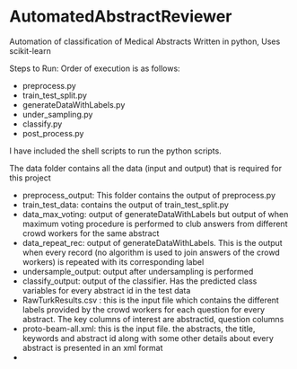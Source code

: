 # AutomatedAbstractReviewer
Automation of classification of Medical Abstracts 
Written in python, Uses scikit-learn

Steps to Run:
Order of execution is as follows:
* preprocess.py
* train_test_split.py
* generateDataWithLabels.py
* under_sampling.py
* classify.py
* post_process.py

I have included the shell scripts to run the python scripts. 

The data folder contains all the data (input and output) that is required for this project
* preprocess_output: This folder contains the output of preprocess.py 
* train_test_data: contains the output of train_test_split.py
* data_max_voting: output of generateDataWithLabels but output of when maximum voting procedure is performed to club answers from different crowd workers for the same abstract
* data_repeat_rec: output of generateDataWithLabels. This is the output when every record (no algorithm is used to join answers of the crowd workers) is repeated with its corresponding label
* undersample_output: output after undersampling is performed
* classify_output: output of the classifier. Has the predicted class variables for every abstract id in the test data
* RawTurkResults.csv : this is the input file which contains the different labels provided by the crowd workers for each question for every abstract. The key columns of interest are abstractid, question columns
* proto-beam-all.xml: this is the input file. the abstracts, the title, keywords and abstract id along with some other details about every abstract is presented in an xml format
* 
